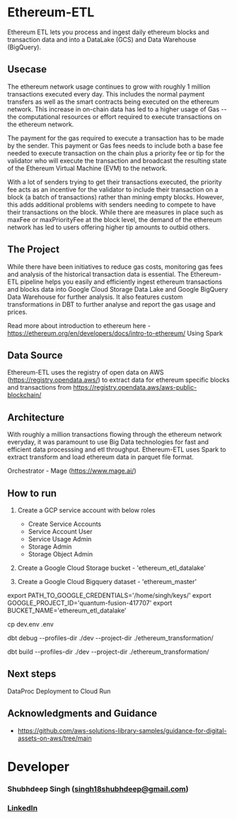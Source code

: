 # Ethereum-ETL
Ethereum ETL lets you process and ingest daily ethereum blocks and transaction data and into a DataLake (GCS) and Data Warehouse (BigQuery).

## Usecase
The ethereum network usage continues to grow with roughly 1 million transactions executed every day. This includes the normal payment transfers as well as the smart contracts being executed on the ethereum network. This increase in on-chain data has led to a higher usage of Gas -- the computational resources or effort required to execute transactions on the ethereum network.

The payment for the gas required to execute a transaction has to be made by the sender. This payment or Gas fees needs to include both a base fee needed to execute transaction on the chain plus a priority fee or tip for the validator who will execute the transaction and broadcast the resulting state of the Ethereum Virtual Machine (EVM) to the network.

With a lot of senders trying to get their transactions executed, the priority fee acts as an incentive for the validator to include their transaction on a block (a batch of transactions) rather than mining empty blocks.
However, this adds additional problems with senders needing to compete to have their transactions on the block. While there are measures in place such as maxFee or maxPriorityFee at the block level, the demand of the ethereum network has led to users offering higher tip amounts to outbid others.

## The Project
While there have been initiatives to reduce gas costs, monitoring gas fees and analysis of the historical transaction data is essential. The Ethereum-ETL pipeline helps you easily and efficiently ingest ethereum transactions and blocks data into Google Cloud Storage Data Lake and Google BigQuery Data Warehouse for further analysis. It also features custom transformations in DBT to further analyse and report the gas usage and prices.
<!-- 
Tools such as Etherscan and other Gas Estimators have been in market to guide users on average Gas prices.  -->

Read more about introduction to ethereum here - https://ethereum.org/en/developers/docs/intro-to-ethereum/
Using Spark

## Data Source
Ethereum-ETL uses the registry of open data on AWS (https://registry.opendata.aws/) to extract data for ethereum specific blocks and transactions from https://registry.opendata.aws/aws-public-blockchain/


## Architecture

With roughly a million transactions flowing through the ethereum network everyday, it was paramount to use Big Data technologies for fast and efficient data processsing and etl throughput. Ethereum-ETL uses Spark to extract transform and load ethereum data in parquet file format.

Orchestrator - Mage (https://www.mage.ai/)

## How to run

1. Create a GCP service account with below roles
    - Create Service Accounts
    - Service Account User
    - Service Usage Admin
    - Storage Admin
    - Storage Object Admin

2. Create a Google Cloud Storage bucket - 'ethereum_etl_datalake'

3. Create a Google Cloud Bigquery dataset - 'ethereum_master'

export PATH_TO_GOOGLE_CREDENTIALS='/home/singh/keys/'
export GOOGLE_PROJECT_ID='quantum-fusion-417707'
export BUCKET_NAME='ethereum_etl_datalake'


cp dev.env .env


dbt debug --profiles-dir ./dev --project-dir ./ethereum_transformation/


dbt build --profiles-dir ./dev --project-dir ./ethereum_transformation/

## Next steps
DataProc
Deployment to Cloud Run

## Acknowledgments and Guidance

- https://github.com/aws-solutions-library-samples/guidance-for-digital-assets-on-aws/tree/main


# Developer

### Shubhdeep Singh (singh18shubhdeep@gmail.com)
### [LinkedIn](https://www.linkedin.com/in/shubh18s/)